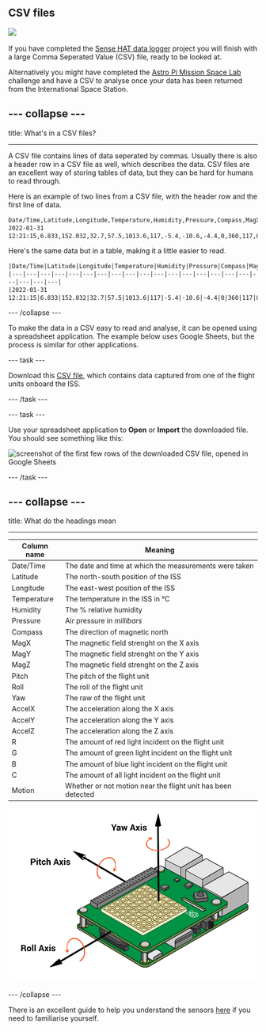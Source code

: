 ## CSV files

![](images/columbus.jpg)

If you have completed the [Sense HAT data logger](https://projects.raspberrypi.org/en/projects/sense-hat-data-logger/) project you will finish with a large Comma Seperated Value (CSV) file, ready to be looked at.

Alternatively you might have completed the [Astro Pi Mission Space Lab](https://astro-pi.org/mission-space-lab/guidelines/life-in-space) challenge and have a CSV to analyse once your data has been returned from the International Space Station.

--- collapse ---
---

title: What's in a CSV files?

---

A CSV file contains lines of data seperated by commas. Usually there is also a header row in a CSV file as well, which describes the data. CSV files are an excellent way of storing tables of data, but they can be hard for humans to read through.

Here is an example of two lines from a CSV file, with the header row and the first line of data.

```
Date/Time,Latitude,Longitude,Temperature,Humidity,Pressure,Compass,MagX,MagY,MagZ,Pitch,Roll,Yaw,AccelX,AccelY,AccelZ,R,G,B,C,Motion
2022-01-31 12:21:15,6.833,152.032,32.7,57.5,1013.6,117,-5.4,-10.6,-4.4,0,360,117,0,0,0,29,27,24,84,1
```

Here's the same data but in a table, making it a little easier to read.

```
|Date/Time|Latitude|Longitude|Temperature|Humidity|Pressure|Compass|MagX|MagY|MagZ|Pitch|Roll|Yaw|AccelX|AccelY|AccelZ|R|G|B|C|Motion|
|---|---|---|---|---|---|---|---|---|---|---|---|---|---|---|---|---|---|---|---|---|
|2022-01-31 12:21:15|6.833|152.032|32.7|57.5|1013.6|117|-5.4|-10.6|-4.4|0|360|117|0|0|0|29|27|24|84|1|
```

--- /collapse ---

To make the data in a CSV easy to read and analyse, it can be opened using a spreadsheet application. The example below uses Google Sheets, but the process is similar for other applications.

--- task ---

Download this [CSV file](https://github.com/raspberrypilearning/astro-pi-flight-data-analysis/raw/master/en/resources/Astro%20PI%20Mark%20II%20commissioning%20data%20-%20IR.csv), which contains data captured from one of the flight units onboard the ISS.

--- /task ---

--- task ---

Use your spreadsheet application to **Open** or **Import** the downloaded file. You should see something like this:

![screenshot of the first few rows of the downloaded CSV file, opened in Google Sheets](images/table-scrrenshot.png)

--- /task ---

--- collapse ---
---

title: What do the headings mean

---
Column name|Meaning
---|---
Date/Time|The date and time at which the measurements were taken
Latitude|The north-south position of the ISS
Longitude|The east-west position of the ISS
Temperature|The temperature in the ISS in °C
Humidity|The % relative humidity
Pressure|Air pressure in *millibars*
Compass|The direction of magnetic north
MagX|The magnetic field strenght on the X axis
MagY|The magnetic field strenght on the Y axis
MagZ|The magnetic field strenght on the Z axis
Pitch|The pitch of the flight unit
Roll|The roll of the flight unit
Yaw|The raw of the flight unit
AccelX|The acceleration along the X axis
AccelY|The acceleration along the Y axis
AccelZ|The acceleration along the Z axis
R|The amount of red light incident on the flight unit
G|The amount of green light incident on the flight unit
B|The amount of blue light incident on the flight unit
C|The amount of all light incident on the flight unit
Motion|Whether or not motion near the flight unit has been detected

![the roll, pitch and yaw axis shown on a Sense HAT](images/orientation.png)

--- /collapse ---

There is an excellent guide to help you understand the sensors [here](https://projects.raspberrypi.org/en/projects/getting-started-with-the-sense-hat) if you need to familiarise yourself.

